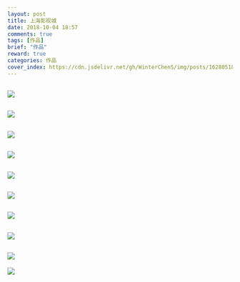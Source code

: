 ```yaml
---
layout: post
title: 上海影视城
date: 2018-10-04 18:57
comments: true
tags: [作品]
brief: "作品"
reward: true
categories: 作品
cover_index: https://cdn.jsdelivr.net/gh/WinterChenS/img/posts/1628051897493974.jpg
---
```


![](https://cdn.jsdelivr.net/gh/WinterChenS/img/posts/1628051898254704.jpg)
---

![](https://cdn.jsdelivr.net/gh/WinterChenS/img/posts/1628051899001326.jpg)
---

![](https://cdn.jsdelivr.net/gh/WinterChenS/img/posts/1628051899905101.jpg)
---

![](https://cdn.jsdelivr.net/gh/WinterChenS/img/posts/1628051900886151.jpg)
---

![](https://cdn.jsdelivr.net/gh/WinterChenS/img/posts/1628051901564291.jpg)
---

![](https://cdn.jsdelivr.net/gh/WinterChenS/img/posts/1628051902125180.jpg)
---

![](https://cdn.jsdelivr.net/gh/WinterChenS/img/posts/1628051903350116.jpg)
---

![](https://cdn.jsdelivr.net/gh/WinterChenS/img/posts/1628051904244224.jpg)
---

![](https://cdn.jsdelivr.net/gh/WinterChenS/img/posts/1628051904845316.jpg)
---

![](https://cdn.jsdelivr.net/gh/WinterChenS/img/posts/1628051905518436.jpg)
